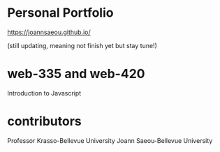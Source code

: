 # Personal Portfolio

https://joannsaeou.github.io/


(still updating, meaning not finish yet but stay tune!)


# web-335 and web-420
 Introduction to Javascript

# contributors 
Professor Krasso-Bellevue University Joann Saeou-Bellevue University
